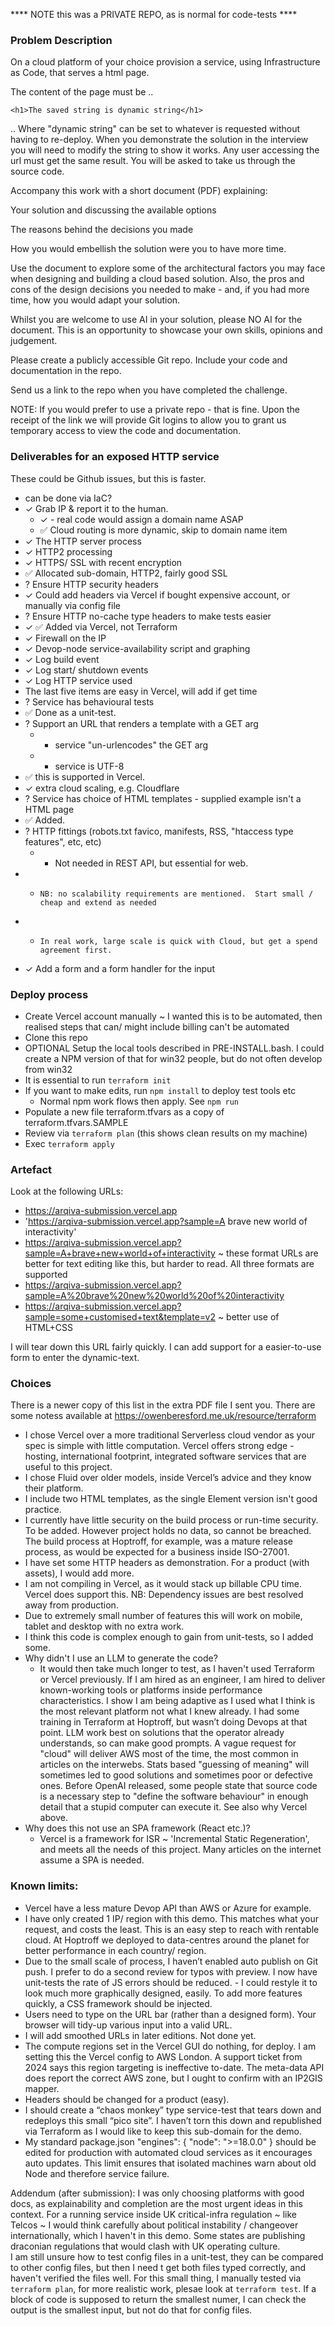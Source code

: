 **** NOTE this was a PRIVATE REPO, as is normal for code-tests ****

### Problem Description

On a cloud platform of your choice provision a service, using Infrastructure as Code, that serves a html page.

The content of the page must be ..

    <h1>The saved string is dynamic string</h1>

.. Where "dynamic string" can be set to whatever is requested without having to re-deploy. When you demonstrate the solution in the interview you will need to modify the string to show it works. Any user accessing the url must get the same result. You will be asked to take us through the source code.

Accompany this work with a short document (PDF) explaining:

Your solution and discussing the available options

The reasons behind the decisions you made

How you would embellish the solution were you to have more time.

Use the document to explore some of the architectural factors you may face when designing and building a cloud based solution. Also, the pros and cons of the design decisions you needed to make - and, if you had more time, how you would adapt your solution.

Whilst you are welcome to use AI in your solution, please NO AI for the document. This is an opportunity to showcase your own skills, opinions and judgement.

Please create a publicly accessible Git repo. Include your code and documentation in the repo.

Send us a link to the repo when you have completed the challenge.

NOTE: If you would prefer to use a private repo - that is fine. Upon the receipt of the link we will provide Git logins to allow you to grant us temporary access to view the code and documentation.


### Deliverables for an exposed HTTP service

These could be Github issues, but this is faster.

- can be done via IaC?
- ✓ Grab IP & report it to the human.
  - ✓ - real code would assign a domain name ASAP
  - ✅ Cloud routing is more dynamic, skip to domain name item
- ✓ The HTTP server process
- ✓ HTTP2 processing
- ✓ HTTPS/ SSL with recent encryption
- ✅ Allocated sub-domain, HTTP2, fairly good SSL
- ? Ensure HTTP security headers
- ✓ Could add headers via Vercel if bought expensive account, or manually via config file
- ? Ensure HTTP no-cache type headers to make tests easier
- ✓ ✅ Added via Vercel, not Terraform
- ✓ Firewall on the IP
- ✓ Devop-node service-availability script and graphing
- ✓ Log build event
- ✓ Log start/ shutdown events
- ✓ Log HTTP service used
- The last five items are easy in Vercel, will add if get time
- ? Service has behavioural tests
- ✅ Done as a unit-test.
- ? Support an URL that renders a template with a GET arg
  - - service "un-urlencodes" the GET arg
  - - service is UTF-8
- ✅ this is supported in Vercel.
- ✓ extra cloud scaling, e.g. Cloudflare
- ? Service has choice of HTML templates - supplied example isn't a HTML page
- ✅ Added.
- ? HTTP fittings (robots.txt favico, manifests, RSS, "htaccess type features", etc, etc)
  - - Not needed in REST API, but essential for web.
- -     NB: no scalability requirements are mentioned.  Start small / cheap and extend as needed
- -     In real work, large scale is quick with Cloud, but get a spend agreement first.
- ✓ Add a form and a form handler for the input


### Deploy process

- Create Vercel account manually ~ I wanted this is to be automated, then realised steps that can/ might include billing can't be automated
- Clone this repo
- OPTIONAL Setup the local tools described in PRE-INSTALL.bash. I could create a NPM version of that for win32 people, but do not often develop from win32
- It is essential to run `terraform init`
- If you want to make edits, run `npm install` to deploy test tools etc
   - Normal npm work flows then apply.  See ` npm run ` 
- Populate a new file terraform.tfvars as a copy of terraform.tfvars.SAMPLE
- Review via `terraform plan` (this shows clean results on my machine)
- Exec `terraform apply`


### Artefact

Look at the following URLs:

- https://arqiva-submission.vercel.app
- 'https://arqiva-submission.vercel.app?sample=A brave new world of interactivity'
- https://arqiva-submission.vercel.app?sample=A+brave+new+world+of+interactivity ~ these format URLs are better for text editing like this, but harder to read. All three formats are supported
- https://arqiva-submission.vercel.app?sample=A%20brave%20new%20world%20of%20interactivity
- https://arqiva-submission.vercel.app?sample=some+customised+text&template=v2 ~ better use of HTML+CSS

I will tear down this URL fairly quickly. I can add support for a easier-to-use form to enter the dynamic-text.


### Choices

There is a newer copy of this list in the extra PDF file I sent you.   There are some notess available at https://owenberesford.me.uk/resource/terraform

- I chose Vercel over a more traditional Serverless cloud vendor as your spec is simple with little computation. Vercel offers strong edge -hosting, international footprint, integrated software services that are useful to this project.
- I chose Fluid over older models, inside Vercel’s advice and they know their platform.
- I include two HTML templates, as the single Element version isn't good practice.
- I currently have little security on the build process or run-time security. To be added. However project holds no data, so cannot be breached. The build process at Hoptroff, for example, was a mature release process, as would be expected for a business inside ISO-27001.
- I have set some HTTP headers as demonstration. For a product (with assets), I would add more.
- I am not compiling in Vercel, as it would stack up billable CPU time. Vercel does support this.
NB: Dependency issues are best resolved away from production.
- Due to extremely small number of features this will work on mobile, tablet and desktop with no extra work.
- I think this code is complex enough to gain from unit-tests, so I added some.
- Why didn't I use an LLM to generate the code? 
   - It would then take much longer to test, as I haven't used Terraform or Vercel previously.    If I am hired as an engineer, I am hired to deliver known-working tools or platforms inside performance characteristics.    I show I am being adaptive as I used what I think is the most relevant platform not what I knew already.   I had some training in Terraform at Hoptroff, but wasn’t doing Devops at that point.   LLM work best on solutions that the operator already understands, so can make good prompts.    A vague request for "cloud" will deliver AWS most of the time, the most common in articles on the interwebs.   Stats based "guessing of meaning" will sometimes led to good solutions and sometimes poor or defective ones.   Before OpenAI released, some people state that source code is a necessary step to "define the software behaviour" in enough detail that a stupid computer can execute it.   See also why Vercel above.
- Why does this not use an SPA framework (React etc.)? 
   - Vercel is a framework for ISR ~ 'Incremental Static Regeneration', and meets all the needs of this project. Many articles on the internet assume a SPA is needed.

### Known limits:

- Vercel have a less mature Devop API than AWS or Azure for example.
- I have only created 1 IP/ region with this demo. This matches what your request, and costs the least. This is an easy step to reach with rentable cloud. At Hoptroff we deployed to data-centres around the planet for better performance in each country/ region.
- Due to the small scale of process, I haven’t enabled auto publish on Git push. I prefer to do a second review for typos with preview. I now have unit-tests the rate of JS errors should be reduced.  - I could restyle it to look much more graphically designed, easily. To add more features quickly, a CSS framework should be injected.
- Users need to type on the URL bar (rather than a designed form). Your browser will tidy-up various input into a valid URL.
- I will add smoothed URLs in later editions. Not done yet.
- The compute regions set in the Vercel GUI do nothing, for deploy. I am setting this the Vercel config to AWS London. A support ticket from 2024 says this region targeting is ineffective to-date. The meta-data API does report the correct AWS zone, but I ought to confirm with an IP2GIS mapper.
- Headers should be changed for a product (easy).
- I should create a “chaos monkey” type service-test that tears down and redeploys this small “pico site”. I haven’t torn this down and republished via Terraform as I would like to keep this sub-domain for the demo.
- My standard package.json "engines": { "node": ">=18.0.0" } should be edited for production with automated cloud services as it encourages auto updates. This limit ensures that isolated machines warn about old Node and therefore service failure.

Addendum (after submission): I was only choosing platforms with good docs, as explainability and completion are the most urgent ideas in this context.   For a running service inside UK critical-infra regulation ~ like Telcos ~ I would think carefully about political instability / changeover internationally, which I haven't in this demo.   Some states are publishing draconian regulations that would clash with UK operating culture.   
I am still unsure how to test config files in a unit-test, they can be compared to other config files, but then I need t get both files typed correctly, and haven't verified the files well.  For this small thing, I manually tested via `terraform plan`, for more realistic work, plesae look at `terraform test`.   If a block of code is supposed to return the smallest numer, I can check the output is the smallest input, but not do that for config files.  
